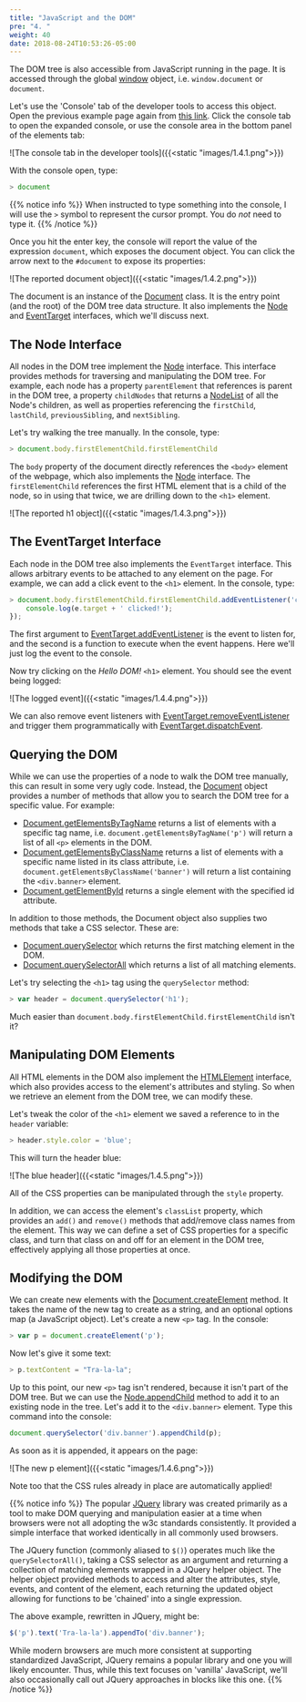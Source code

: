 ```yaml
---
title: "JavaScript and the DOM"
pre: "4. "
weight: 40
date: 2018-08-24T10:53:26-05:00
---
```


The DOM tree is also accessible from JavaScript running in the page.  It is accessed through the global [window](https://developer.mozilla.org/en-US/docs/Web/API/Window) object, i.e. `window.document` or `document`.

Let's use the 'Console' tab of the developer tools to access this object.  Open the previous example page again from <a href='{{<static "examples/1.3.1/index.html">}}' target='_blank'>this link</a>.  Click the console tab to open the expanded console, or use the console area in the bottom panel of the elements tab:

![The console tab in the developer tools]({{<static "images/1.4.1.png">}})

With the console open, type:

```js
> document
```

{{% notice info %}}
When instructed to type something into the console, I will use the `>` symbol to represent the cursor prompt.  You do _not_ need to type it.
{{% /notice %}}

Once you hit the enter key, the console will report the value of the expression `document`, which exposes the document object.  You can click the arrow next to the `#document` to expose its properties:

![The reported document object]({{<static "images/1.4.2.png">}})

The document is an instance of the [Document](https://developer.mozilla.org/en-US/docs/Web/API/document) class.  It is the entry point (and the root) of the DOM tree data structure.  It also implements the [Node](https://developer.mozilla.org/en-US/docs/Web/API/Node) and [EventTarget](https://developer.mozilla.org/en-US/docs/Web/API/EventTarget) interfaces, which we'll discuss next.

## The Node Interface

All nodes in the DOM tree implement the [Node](https://developer.mozilla.org/en-US/docs/Web/API/Node) interface.  This interface provides methods for traversing and manipulating the DOM tree.  For example, each node has a property `parentElement` that references is parent in the DOM tree, a property `childNodes` that returns a [NodeList](https://developer.mozilla.org/en-US/docs/Web/API/NodeList) of all the Node's children, as well as properties referencing the `firstChild`, `lastChild`, `previousSibling`, and `nextSibling`.

Let's try walking the tree manually.  In the console, type:

```js
> document.body.firstElementChild.firstElementChild
```

The `body` property of the document directly references the `<body>` element of the webpage, which also implements the [Node](https://developer.mozilla.org/en-US/docs/Web/API/Node) interface.  The `firstElementChild` references the first HTML element that is a child of the node, so in using that twice, we are drilling down to the `<h1>` element.

![The reported h1 object]({{<static "images/1.4.3.png">}})

## The EventTarget Interface 

Each node in the DOM tree also implements the `EventTarget` interface.  This allows arbitrary events to be attached to any element on the page.  For example, we can add a click event to the `<h1>` element.  In the console, type:

```js
> document.body.firstElementChild.firstElementChild.addEventListener('click', function(e){
    console.log(e.target + ' clicked!');
});
```

The first argument to [EventTarget.addEventListener](https://developer.mozilla.org/en-US/docs/Web/API/EventTarget/addEventListener) is the event to listen for, and the second is a function to execute when the event happens.  Here we'll just log the event to the console.

Now try clicking on the _Hello DOM!_ `<h1>` element.  You should see the event being logged:

![The logged event]({{<static "images/1.4.4.png">}})

We can also remove event listeners with [EventTarget.removeEventListener](https://developer.mozilla.org/en-US/docs/Web/API/EventTarget/removeEventListener) and trigger them programmatically with [EventTarget.dispatchEvent](https://developer.mozilla.org/en-US/docs/Web/API/EventTarget/dispatchEvent).

## Querying the DOM
While we can use the properties of a node to walk the DOM tree manually, this can result in some very ugly code.  Instead, the [Document](https://developer.mozilla.org/en-US/docs/Web/API/document) object provides a number of methods that allow you to search the DOM tree for a specific value.  For example:

* [Document.getElementsByTagName](https://developer.mozilla.org/en-US/docs/Web/API/Document/getElementsByTagName) returns a list of elements with a specific tag name, i.e. `document.getElementsByTagName('p')` will return a list of all `<p>` elements in the DOM.
* [Document.getElementsByClassName](https://developer.mozilla.org/en-US/docs/Web/API/Document/getElementsByClassName) returns a list of elements with a specific name listed in its class attribute, i.e. `document.getElementsByClassName('banner')` will return a list containing the `<div.banner>` element.
* [Document.getElementById](https://developer.mozilla.org/en-US/docs/Web/API/Document/getElementById) returns a single element with the specified id attribute.

In addition to those methods, the Document object also supplies two methods that take a CSS selector.  These are:

* [Document.querySelector](https://developer.mozilla.org/en-US/docs/Web/API/Document/querySelector) which returns the first matching element in the DOM.
* [Document.querySelectorAll](https://developer.mozilla.org/en-US/docs/Web/API/Document/querySelectorAll) which returns a list of all matching elements.

Let's try selecting the `<h1>` tag using the `querySelector` method:

```js
> var header = document.querySelector('h1');
```

Much easier than `document.body.firstElementChild.firstElementChild` isn't it?

## Manipulating DOM Elements

All HTML elements in the DOM also implement the [HTMLElement](https://developer.mozilla.org/en-US/docs/Web/API/HTMLElement) interface, which also provides access to the element's attributes and styling.  So when we retrieve an element from the DOM tree, we can modify these.

Let's tweak the color of the `<h1>` element we saved a reference to in the `header` variable:

```js
> header.style.color = 'blue';
```

This will turn the header blue:

![The blue header]({{<static "images/1.4.5.png">}})

All of the CSS properties can be manipulated through the `style` property.  

In addition, we can access the element's `classList` property, which provides an `add()` and `remove()` methods that add/remove class names from the element.  This way we can define a set of CSS properties for a specific class, and turn that class on and off for an element in the DOM tree, effectively applying all those properties at once.

## Modifying the DOM 

We can create new elements with the [Document.createElement](https://developer.mozilla.org/en-US/docs/Web/API/Document/createElement) method.  It takes the name of the new tag to create as a string, and an optional options map (a JavaScript object).  Let's create a new `<p>` tag.  In the console:

```js
> var p = document.createElement('p');
```

Now let's give it some text:

```js
> p.textContent = "Tra-la-la";
```

Up to this point, our new `<p>` tag isn't rendered, because it isn't part of the DOM tree.  But we can use the [Node.appendChild](https://developer.mozilla.org/en-US/docs/Web/API/Node/appendChild) method to add it to an existing node in the tree.  Let's add it to the `<div.banner>` element.  Type this command into the console:

```js
document.querySelector('div.banner').appendChild(p);
```

As soon as it is appended, it appears on the page:

![The new p element]({{<static "images/1.4.6.png">}})

Note too that the CSS rules already in place are automatically applied!

{{% notice info %}}
The popular [JQuery](https://jquery.com/) library was created primarily as a tool to make DOM querying and manipulation easier at a time when browsers were not all adopting the w3c standards consistently.  It provided a simple interface that worked identically in all commonly used browsers.  

The JQuery function (commonly aliased to `$()`) operates much like the `querySelectorAll()`, taking a CSS selector as an argument and returning a collection of matching elements wrapped in a JQuery helper object.  The helper object provided methods to access and alter the attributes, style, events, and content of the element, each returning the updated object allowing for functions to be 'chained' into a single expression.

The above example, rewritten in JQuery, might be:

```js
$('p').text('Tra-la-la').appendTo('div.banner');
```

While modern browsers are much more consistent at supporting standardized JavaScript, JQuery remains a popular library and one you will likely encounter.  Thus, while this text focuses on 'vanilla' JavaScript, we'll also occasionally call out JQuery approaches in blocks like this one.
{{% /notice %}}